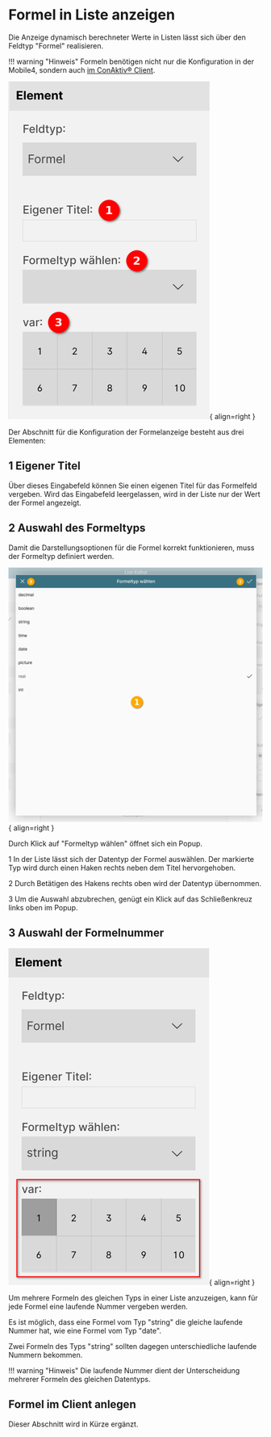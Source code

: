 # Formel in Liste anzeigen

Die Anzeige dynamisch berechneter Werte in Listen lässt sich über den Feldtyp "Formel" realisieren.

!!! warning "Hinweis"
    Formeln benötigen nicht nur die Konfiguration in der Mobile4, sondern auch [im ConAktiv® Client](#formel-im-client-anlegen).

<div class="margin-bottom-large"></div>

![Formel Übersicht](./elemente-formel-uebersicht.png#smartphone){ align=right }

Der Abschnitt für die Konfiguration der Formelanzeige besteht aus drei Elementen:

## <span class="number space-right">1</span> Eigener Titel

Über dieses Eingabefeld können Sie einen eigenen Titel für das Formelfeld vergeben. Wird das Eingabefeld leergelassen, wird in der Liste nur der Wert der Formel angezeigt.

<div class="clear"></div>

## <span class="number space-right">2</span> Auswahl des Formeltyps

Damit die Darstellungsoptionen für die Formel korrekt funktionieren, muss der Formeltyp definiert werden.

![Formel Typ auswählen](./elemente-formel-typ.png#small){ align=right }

Durch Klick auf "Formeltyp wählen" öffnet sich ein Popup.

<span class="number secondary space-right">1</span> In der Liste lässt sich der Datentyp der Formel auswählen. Der markierte Typ wird durch einen Haken rechts neben dem Titel hervorgehoben.

<span class="number secondary space-right">2</span> Durch Betätigen des Hakens rechts oben wird der Datentyp übernommen.

<span class="number secondary space-right">3</span> Um die Auswahl abzubrechen, genügt ein Klick auf das Schließenkreuz links oben im Popup.

<div class="clear"></div>

## <span class="number space-right">3</span> Auswahl der Formelnummer

![Formel Nummer auswählen](./elemente-formel-konfiguration.png#smartphone){ align=right }

Um mehrere Formeln des gleichen Typs in einer Liste anzuzeigen, kann für jede Formel eine laufende Nummer vergeben werden.

Es ist möglich, dass eine Formel vom Typ "string" die gleiche laufende Nummer hat, wie eine Formel vom Typ "date".

Zwei Formeln des Typs "string" sollten dagegen unterschiedliche laufende Nummern bekommen.

!!! warning "Hinweis"
    Die laufende Nummer dient der Unterscheidung mehrerer Formeln des gleichen Datentyps.

<div class="clear"></div>

## Formel im Client anlegen

Dieser Abschnitt wird in Kürze ergänzt.
